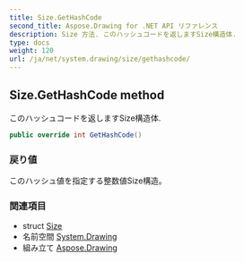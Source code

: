 ```yaml
---
title: Size.GetHashCode
second_title: Aspose.Drawing for .NET API リファレンス
description: Size 方法. このハッシュコードを返しますSize構造体.
type: docs
weight: 120
url: /ja/net/system.drawing/size/gethashcode/
---
```

## Size.GetHashCode method

このハッシュコードを返しますSize構造体.

```csharp
public override int GetHashCode()
```

### 戻り値

このハッシュ値を指定する整数値Size構造。

### 関連項目

* struct [Size](../)
* 名前空間 [System.Drawing](../../size/)
* 組み立て [Aspose.Drawing](../../../)


